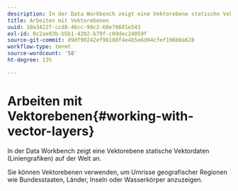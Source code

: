 ```yaml
---
description: In der Data Workbench zeigt eine Vektorebene statische Vektordaten (Liniengrafiken) auf der Welt an.
title: Arbeiten mit Vektorebenen
uuid: 10a3422f-ccd8-46cc-99c2-60e70601e543
exl-id: 0c2ae93b-b5b1-4202-b79f-c09dec24059f
source-git-commit: d9df90242ef96188f4e4b5e6d04cfef196b0a628
workflow-type: tm+mt
source-wordcount: '58'
ht-degree: 13%

---
```


# Arbeiten mit Vektorebenen{#working-with-vector-layers}

In der Data Workbench zeigt eine Vektorebene statische Vektordaten (Liniengrafiken) auf der Welt an.

Sie können Vektorebenen verwenden, um Umrisse geografischer Regionen wie Bundesstaaten, Länder, Inseln oder Wasserkörper anzuzeigen.
